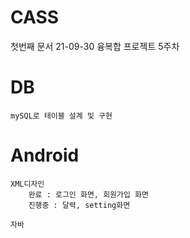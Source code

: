 # CASS

첫번째 문서
21-09-30 융복합 프로젝트 5주차

# DB
    mySQL로 테이블 설계 및 구현


# Android
    XML디자인
        완료 : 로그인 화면, 회원가입 화면
        진행중 : 달력, setting화면

    자바
